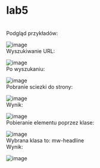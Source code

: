 # lab5
<br>
Podgląd przykładów:
<br>

![image](https://user-images.githubusercontent.com/56955430/148652298-18578a0c-af26-4cbc-92ab-8cb87ec202cc.png)
<br>
Wyszukiwanie URL:
<br>

![image](https://user-images.githubusercontent.com/56955430/148652443-782218c7-c57d-4f9d-9613-f814ad9d0fdf.png)
<br>
Po wyszukaniu:
<br>

![image](https://user-images.githubusercontent.com/56955430/148652469-94e6dd8c-88b4-4e60-8763-c1aadd8cc378.png)
<br>
Pobranie sciezki do strony:
<br>

![image](https://user-images.githubusercontent.com/56955430/148652986-235f6b4d-92c1-4d66-917c-6982f51aeacd.png)
<br>
Wynik:
<br>

![image](https://user-images.githubusercontent.com/56955430/148653015-f310c3aa-61fa-4e59-a563-69004e397912.png)
<br>
Pobieranie elementu poprzez klase:
<br>

![image](https://user-images.githubusercontent.com/56955430/148653084-9e853f8b-c5ec-4bc6-ad37-4c53741a05d8.png)
<br>
Wybrana klasa to: mw-headline
<br>
Wynik:
<br>

![image](https://user-images.githubusercontent.com/56955430/148653097-93744180-dc88-4fe4-96e1-4f3a58e0c381.png)
